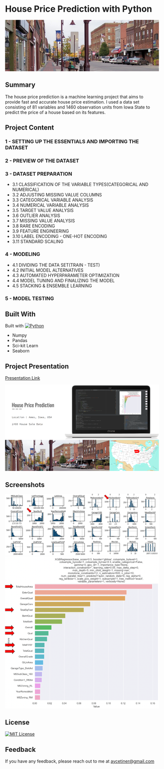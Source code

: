 # House Price Prediction with Python

![App Screenshot](https://github.com/aycetiner/house-price-prediction/blob/main/images/image_3.jpeg)

## Summary

The house price prediction is a machine learning project that aims to provide fast and accurate house price estimation. I used a data set consisting of 81 variables and 1460 observation units from Iowa State to predict the price of a house based on its features.

## Project Content

### 1 - SETTING UP THE ESSENTIALS AND IMPORTING THE DATASET

### 2 - PREVIEW OF THE DATASET

### 3 - DATASET PREPARATION

- 3.1 CLASSIFICATION OF THE VARIABLE TYPES(CATEGORICAL AND NUMERICAL)
- 3.2 ADJUSTING MISSING VALUE COLUMNS
- 3.3 CATEGORICAL VARIABLE ANALYSIS
- 3.4 NUMERICAL VARIABLE ANALYSIS
- 3.5 TARGET VALUE ANALYSIS
- 3.6 OUTLIER ANALYSIS
- 3.7 MISSING VALUE ANALYSIS
- 3.8 RARE ENCODING
- 3.9 FEATURE ENGINEERING
- 3.10 LABEL ENCODING - ONE-HOT ENCODING
- 3.11 STANDARD SCALING

### 4 - MODELING

- 4.1 DIVIDING THE DATA SET(TRAIN - TEST)
- 4.2 INITIAL MODEL ALTERNATIVES
- 4.3 AUTOMATED HYPERPARAMETER OPTIMIZATION
- 4.4 MODEL TUNING AND FINALIZING THE MODEL
- 4.5 STACKING & ENSEMBLE LEARNING

### 5 - MODEL TESTING

## Built With

Built with [![Python][python.org]][python-url]

- Numpy
- Pandas
- Sci-kit Learn
- Seaborn

## Project Presentation

[Presentation Link](https://docs.google.com/presentation/d/1oqCJ0UKpiVH_sxQl296oMAVfwAT9-Y6vwqHC7CPUJyg/edit#slide=id.gc6f80d1ff_0_27)

[![Presentation](https://github.com/aycetiner/house-price-prediction/blob/main/images/presentation.png)](https://docs.google.com/presentation/d/1oqCJ0UKpiVH_sxQl296oMAVfwAT9-Y6vwqHC7CPUJyg/edit#slide=id.gc6f80d1ff_0_27)

## Screenshots

![App Screenshot](https://github.com/aycetiner/house-price-prediction/blob/main/images/image_1.png)
![App Screenshot](https://github.com/aycetiner/house-price-prediction/blob/main/images/image_2.png)

## License

[![MIT License][License-img]](https://github.com/aycetiner/house-price-prediction/blob/main/LICENSE)

## Feedback

If you have any feedback, please reach out to me at aycetiner@gmail.com

[python.org]: https://img.shields.io/badge/-Python-blue?style=for-the-badge&logo=python&logoColor=FFFF2E
[python-url]: https://www.python.org/
[License-img]:https://img.shields.io/badge/license-MIT-blue
